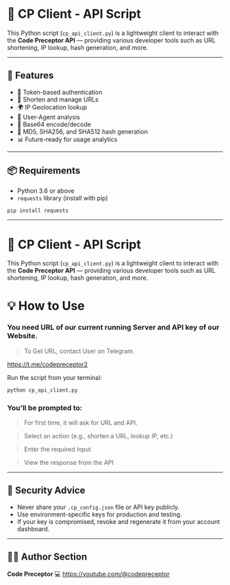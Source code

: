 # 🧠 CP Client - API Script

This Python script (`cp_api_client.py`) is a lightweight client to interact with the **Code Preceptor API** — providing various developer tools such as URL shortening, IP lookup, hash generation, and more.

---

## 🚀 Features

- 🔐 Token-based authentication
- 🔗 Shorten and manage URLs
- 🌍 IP Geolocation lookup
- 🧠 User-Agent analysis
- 🧮 Base64 encode/decode
- 🔐 MD5, SHA256, and SHA512 hash generation
- 📊 Future-ready for usage analytics

---

## 📦 Requirements

- Python 3.6 or above
- `requests` library (install with pip)

```bash
pip install requests
```
---


# 🧠 CP Client - API Script

This Python script (`cp_api_client.py`) is a lightweight client to interact with the **Code Preceptor API** — providing various developer tools such as URL shortening, IP lookup, hash generation, and more.


# 💡 How to Use

### You need URL of our current running Server and API key of our Website.

> To Get URL, contact User on Telegram.

 https://t.me/codepreceptor2 

Run the script from your terminal:


```bash
python cp_api_client.py

```
### You'll be prompted to:

> For first time, it will ask for URL and API.

> Select an action (e.g., shorten a URL, lookup IP, etc.)

> Enter the required input

> View the response from the API


---

## 🔐 Security Advice

- Never share your `.cp_config.json` file or API key publicly.
- Use environment-specific keys for production and testing.
- If your key is compromised, revoke and regenerate it from your account dashboard.


---

## 🧑‍💻 Author Section

**Code Preceptor** 
💻  https://youtube.com/@codepreceptor 





